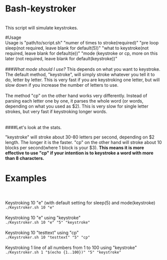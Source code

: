 # Bash-keystroker
<br>
This script will simulate keystrokes.
<br>

#Usage
<br>
Usage is "path/to/script.sh" "numer of times to stroke(required)" "pre loop sleep(not required, leave blank for default(5))" "what to keystroke(not required, leave blank for default(e))" "mode (keystroke or cp, more on this later (not required, leave blank for default(keystroke))" 
<br><br>
###*What mode should I use?*
This depends on what you want to keystroke. The default method, "keystroke", will simply stroke whatever you tell it to do, letter by letter. This is very fast if you are keystroking one letter, but will slow down if you increase the number of letters to use. 
<br><br>
The method "cp" on the other hand works very differently. Instead of parsing each letter one by one, it parses the whole word (or words, depending on what you used as $2). This is very slow for single letter strokes, but very fast if keystroking longer words.  
<br><br>
####Let's look at the stats. 

"keystroke" will stroke about 30-80 letters per second, depending on $2 length. The longer it is the faster. "cp" on the other hand will stroke about 10 blocks per second(where 1 block is your $3). **This means it is more effective to use "cp" if your intention is to keystroke a word with more than 8 characters.** 
<br>
# Examples
<br><br>
Keystroking 10 "e" (with default setting for sleep(5) and mode(keystroke)
<br>
`./Keystroker.sh 10 "e"`
<br><br>
Keystroking 10 "e" using "keystroke"
<br>
`./Keystroker.sh 10 "e" "5" "keystroke"`
<br><br>
Keystroking 10 "testtext" using "cp"
<br>
`./Keystroker.sh 10 "testtext" "5" "cp"`
<br><br>
Keystroking 1 line of all numbers from 1 to 100 using "keystroke"
<br>
`./Keystroker.sh 1 "$(echo {1..100})" "5" "keystroke"`
